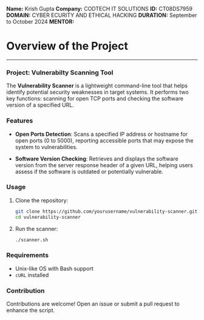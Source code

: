 **Name:** Krish Gupta
**Company:** CODTECH IT SOLUTIONS
**ID:** CT08DS7959
**DOMAIN:** CYBER ECURITY AND ETHICAL HACKING
**DURATION:** September to October 2024
**MENTOR:**

# Overview of the Project

---

### Project: Vulnerabilty Scanning Tool

The **Vulnerability Scanner** is a lightweight command-line tool that helps identify potential security weaknesses in target systems. It performs two key functions: scanning for open TCP ports and checking the software version of a specified URL.

### Features

- **Open Ports Detection**: Scans a specified IP address or hostname for open ports (0 to 5000), reporting accessible ports that may expose the system to vulnerabilities.
  
- **Software Version Checking**: Retrieves and displays the software version from the server response header of a given URL, helping users assess if the software is outdated or potentially vulnerable.

### Usage

1. Clone the repository:
   ```bash
   git clone https://github.com/yourusername/vulnerability-scanner.git
   cd vulnerability-scanner
   ```

2. Run the scanner:
   ```bash
   ./scanner.sh
   ```

### Requirements

- Unix-like OS with Bash support
- `cURL` installed

### Contribution

Contributions are welcome! Open an issue or submit a pull request to enhance the script.
